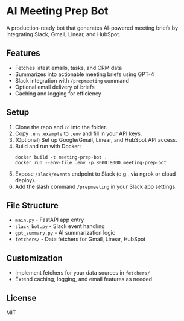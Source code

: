 # AI Meeting Prep Bot

A production-ready bot that generates AI-powered meeting briefs by integrating Slack, Gmail, Linear, and HubSpot.

## Features
- Fetches latest emails, tasks, and CRM data
- Summarizes into actionable meeting briefs using GPT-4
- Slack integration with `/prepmeeting` command
- Optional email delivery of briefs
- Caching and logging for efficiency

## Setup
1. Clone the repo and `cd` into the folder.
2. Copy `.env.example` to `.env` and fill in your API keys.
3. (Optional) Set up Google/Gmail, Linear, and HubSpot API access.
4. Build and run with Docker:
   ```
   docker build -t meeting-prep-bot .
   docker run --env-file .env -p 8000:8000 meeting-prep-bot
   ```
5. Expose `/slack/events` endpoint to Slack (e.g., via ngrok or cloud deploy).
6. Add the slash command `/prepmeeting` in your Slack app settings.

## File Structure
- `main.py` - FastAPI app entry
- `slack_bot.py` - Slack event handling
- `gpt_summary.py` - AI summarization logic
- `fetchers/` - Data fetchers for Gmail, Linear, HubSpot

## Customization
- Implement fetchers for your data sources in `fetchers/`
- Extend caching, logging, and email features as needed

## License
MIT
